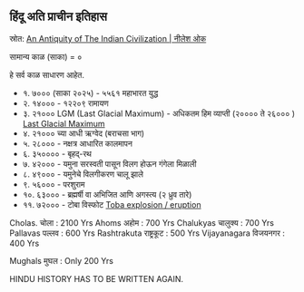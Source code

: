 ## हिंदू अति प्राचीन इतिहास

स्रोत: [An Antiquity of The Indian Civilization | नीलेश ओक](https://www.youtube.com/watch?v=9b3oiGhoPow)

सामान्य काळ (साका) = ०

हे सर्व काळ साधारण आहेत.

- १. ७००० (साका २०२५) - ५५६१ महाभारत युद्ध
- २. १४०००  - १२२०९  रामायण
- ३. २१०००  LGM (Last Glacial Maximum) - अधिकतम हिम व्याप्ती (२०००० ते २६००० ) [Last Glacial Maximum](https://en.wikipedia.org/wiki/Last_Glacial_Maximum)
- ४. २१००० च्या आधी ऋग्वेद (बराचसा भाग)
- ५. २८००० - नक्षत्र आधारित कालमापन
- ६. ३५०००० - बृहद्-रथ
- ७. ४२००० - यमुना सरस्वती पासून विलग होऊन गंगेला मिळाली
- ८. ४९००० - यमुनेचे विलगीकरण चालू झाले
- ९. ५६००० - परशुराम
- १०. ६३००० - ब्रह्मर्षी वा अभिजित आणि अगस्त्य (२ ध्रुव तारे)
- ११. ७२००० - टोबा विस्फोट [Toba explosion / eruption](https://en.wikipedia.org/wiki/Youngest_Toba_eruption#Toba_catastrophe_theory)


Cholas. चोला             : 2100 Yrs 
Ahoms  अहोम            : 700 Yrs
Chalukyas चालुक्य      : 700 Yrs
Pallavas   पल्लव         : 600 Yrs
Rashtrakuta राष्ट्रकूट    : 500 Yrs 
Vijayanagara विजयनगर   : 400 Yrs 

Mughals  मुघल          : Only 200 Yrs

HINDU HISTORY HAS TO BE WRITTEN AGAIN.
